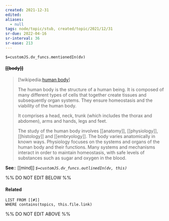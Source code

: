 ```yaml
---
created: 2021-12-31 
edited: 
aliases:
  - null
tags: node/topic/stub, created/topic/2021/12/31
sr-due: 2022-04-16
sr-interval: 36
sr-ease: 213
---
```

`$=customJS.dv_funcs.mentionedIn(dv)`

#### <s class="topic-title">[[body]]</s> 

> [!wikipedia:[human body](https://en.wikipedia.org/wiki/Human%20body)]
> 
> The human body is the structure of a human being. It is composed of many different types of cells that together create tissues and subsequently organ systems. They ensure homeostasis and the viability of the human body.
> 
> It comprises a head, neck, trunk (which includes the thorax and abdomen), arms and hands, legs and feet.
> 
> The study of the human body involves [[anatomy]], [[physiology]], [[histology]] and [[embryology]]. The body varies anatomically in known ways. Physiology focuses on the systems and organs of the human body and their functions. Many systems and mechanisms interact in order to maintain homeostasis, with safe levels of substances such as sugar and oxygen in the blood.

**See**:: [[mind]]
*`$=customJS.dv_funcs.outlinedIn(dv, this)`*

%% DO NOT EDIT BELOW %%

#### Related 

```dataview
LIST FROM [[#]]
WHERE contains(topics, this.file.link)
```
%% DO NOT EDIT ABOVE %%
